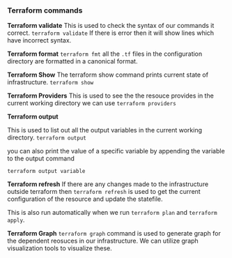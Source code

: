 ### Terraform commands


**Terraform validate**
This is used to check the syntax of our commands it correct. 
`terraform validate`
If there is error then it will show lines which have incorrect syntax.

**Terraform format**
`terraform fmt` all the `.tf` files in the configuration directory are formatted in a canonical format.

**Terraform Show**
The terraform show command prints current state of infrastructure. 
`terraform show`

**Terraform Providers**
This is used to see the the resouce provides in the current working directory we can use 
`terraform providers`

**Terraform output**

This is used to list out all the output variables in the current working directory.
`terraform output`

you can also print the value of a specific variable by appending the variable to the output command 

`terraform output variable`

**Terraform refresh**
If there are any changes made to the infrastructure outside terraform then `terraform refresh` is used to get the current configuration of the resource and update the statefile.

This is also run automatically when we run 
`terraform plan` and `terraform apply`.

**Terraform Graph**
`terraform graph` command is used to generate graph for the dependent reosuces in our infrastructure. We can utilize graph visualization tools to visualize these.
